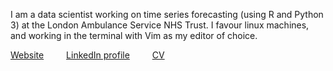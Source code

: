 I am a data scientist working on time series forecasting (using R and Python 3) at the London Ambulance Service NHS Trust. I favour linux machines, and working in the terminal with Vim as my editor of choice.

[Website](https://matt-a-bennett.github.io) &emsp;&emsp; [LinkedIn profile](https://www.linkedin.com/in/matthew-bennett-152590107) &emsp;&emsp; [CV](https://matt-a-bennett.github.io/cv_2page.pdf)
